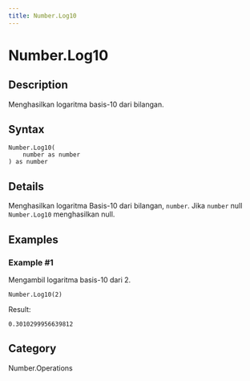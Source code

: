 ```yaml
---
title: Number.Log10
---
```


# Number.Log10


## Description

Menghasilkan logaritma basis-10 dari bilangan.


## Syntax

```powerquery
Number.Log10(
    number as number
) as number
```


## Details

Menghasilkan logaritma Basis-10 dari bilangan, <code>number</code>. Jika <code>number</code> null <code>Number.Log10</code> menghasilkan null.


## Examples

### Example #1 
Mengambil logaritma basis-10 dari 2.
```powerquery
Number.Log10(2)
```

Result: 
```powerquery
0.3010299956639812
```




## Category
Number.Operations
